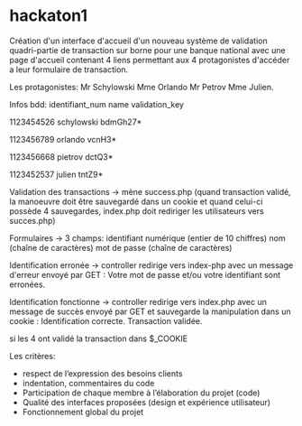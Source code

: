# hackaton1

Création d'un interface d'accueil d'un nouveau système de validation quadri-partie de transaction sur borne pour une banque national avec une page d'accueil contenant 4 liens permettant aux 4 protagonistes d'accéder a leur formulaire de transaction.

Les protagonistes: 
Mr Schylowski 
Mme Orlando
Mr Petrov
Mme Julien.

Infos bdd: 
identifiant_num       name       validation_key

1123454526         schylowski       bdmGh27*

1123456789           orlando         vcnH3*

1123456668           pietrov         dctQ3*

1123452537           julien          tntZ9*


Validation des transactions -> mène success.php
                               (quand transaction validé, la manoeuvre doit être sauvegardé dans un cookie et quand celui-ci possède 4 sauvegardes, index.php doit rediriger les utilisateurs vers succes.php)


Formulaires -> 3 champs: identifiant numérique (entier de 10 chiffres)
                         nom (chaîne de caractères)
                         mot de passe (chaîne de caractères)


Identification erronée -> controller redirige vers index-php avec un message d'erreur envoyé par GET : Votre mot de passe et/ou votre identifiant sont erronées. 

Identification fonctionne -> controller redirige vers index.php avec un message de succès envoyé par GET et sauvegarde la manipulation dans un cookie : Identification correcte. Transaction validée.

si les 4 ont validé la transaction dans $_COOKIE



Les critères:

- respect de l’expression des besoins clients
- indentation, commentaires du code
- Participation de chaque membre à l’élaboration du projet (code)
- Qualité des interfaces proposées (design et expérience utilisateur)
- Fonctionnement global du projet

